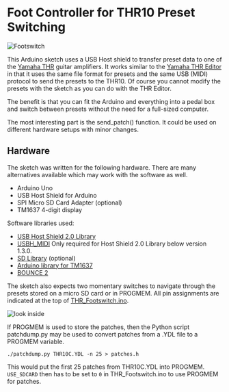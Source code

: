 # Foot Controller for THR10 Preset Switching

![Footswitch](http://4.bp.blogspot.com/-ORFZnIm6-m8/Vj5bSURNuII/AAAAAAAAB0Y/4Z3q43ectlU/s320/thr_footswitch.jpg)

This Arduino sketch uses a USB Host shield to transfer preset data to
one of the [Yamaha THR](http://www.yamaha.com/thr/) guitar amplifiers.
It works similar to the
[Yamaha THR Editor](https://www.youtube.com/watch?v=avRvgELWrFE)
in that it uses the same file format for presets and the same USB (MIDI)
protocol to send the presets to the THR10. Of course you cannot modify
the presets with the sketch as you can do with the THR Editor.

The benefit is that you can fit the Arduino and everything into a pedal
box and switch between presets without the need for a full-sized computer.

The most interesting part is the send_patch() function. It could be used
on different hardware setups with minor changes.

## Hardware

The sketch was written for the following hardware. There are many
alternatives available which may work with the software as well.

- Arduino Uno
- USB Host Shield for Arduino
- SPI Micro SD Card Adapter (optional)
- TM1637 4-digit display

Software libraries used:

- [USB Host Shield 2.0 Library](https://github.com/felis/USB_Host_Shield_2.0)
- [USBH_MIDI](https://github.com/YuuichiAkagawa/USBH_MIDI)
  Only required for Host Shield 2.0 Library below version 1.3.0.
- [SD Library](https://www.arduino.cc/en/Reference/SD) (optional)
- [Arduino library for TM1637](https://github.com/avishorp/TM1637)
- [BOUNCE 2](https://github.com/thomasfredericks/Bounce2)

The sketch also expects two momentary switches to navigate through the
presets stored on a micro SD card or in PROGMEM. All pin assignments
are indicated at the top of [THR_Footswitch.ino](THR_Footswitch.ino).

![look inside](http://3.bp.blogspot.com/-nTNeHTxPMKk/Vk3_KwQ5m5I/AAAAAAAAB2s/Q4MVQ6Qm1v0/s320/footswitch_inside.jpg)

If PROGMEM is used to store the patches, then the Python script patchdump.py
may be used to convert patches from a .YDL file to a PROGMEM variable.

`./patchdump.py THR10C.YDL -n 25 > patches.h`

This would put the first 25 patches from THR10C.YDL into
PROGMEM. `USE_SDCARD` then has to be set to `0` in THR_Footswitch.ino to
use PROGMEM for patches.

